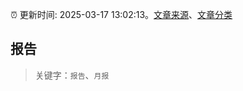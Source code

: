 :alarm_clock: 更新时间: 2025-03-17 13:02:13。[文章来源](/README.md)、[文章分类](/TAGS.md)

## 报告


> 关键字：`报告`、`月报`



